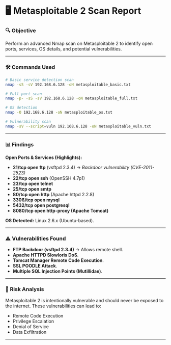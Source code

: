 
# 🖥 Metasploitable 2 Scan Report

### 🔍 Objective
Perform an advanced Nmap scan on Metasploitable 2 to identify open ports, services, OS details, and potential vulnerabilities.

---

### 🛠 Commands Used
```bash
# Basic service detection scan
nmap -sS -sV 192.168.6.128 -oN metasploitable_basic.txt

# Full port scan
nmap -p- -sS -sV 192.168.6.128 -oN metasploitable_full.txt

# OS detection
nmap -O 192.168.6.128 -oN metasploitable_os.txt

# Vulnerability scan
nmap -sV --script=vuln 192.168.6.128 -oN metasploitable_vuln.txt
```

---

### 📊 Findings
**Open Ports & Services (Highlights):**
- **21/tcp open ftp** (vsftpd 2.3.4) → *Backdoor vulnerability (CVE-2011-2523)*
- **22/tcp open ssh** (OpenSSH 4.7p1)
- **23/tcp open telnet**
- **25/tcp open smtp**
- **80/tcp open http** (Apache httpd 2.2.8)
- **3306/tcp open mysql**
- **5432/tcp open postgresql**
- **8080/tcp open http-proxy (Apache Tomcat)**

**OS Detected:** Linux 2.6.x (Ubuntu-based).

---

### ⚠️ Vulnerabilities Found
- **FTP Backdoor (vsftpd 2.3.4)** → Allows remote shell.
- **Apache HTTPD Slowloris DoS**.
- **Tomcat Manager Remote Code Execution**.
- **SSL POODLE Attack**.
- **Multiple SQL Injection Points (Mutillidae)**.

---

### 🔐 Risk Analysis
Metasploitable 2 is intentionally vulnerable and should never be exposed to the internet. These vulnerabilities can lead to:
- Remote Code Execution
- Privilege Escalation
- Denial of Service
- Data Exfiltration

---
